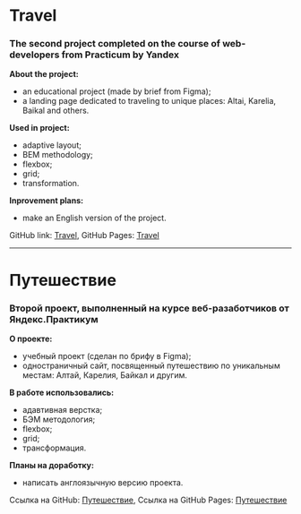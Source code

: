 # Travel
### The second project completed on the course of web-developers from Practicum by Yandex

**About the project:**
* an educational project (made by brief from Figma);
* a landing page dedicated to traveling to unique places: Altai, Karelia, Baikal and others.

**Used in project:**
* adaptive layout;
* BEM methodology;
* flexbox;
* grid;
* transformation.

**Inprovement plans:**
* make an English version of the project.

GitHub link: [Travel](https://github.com/MariaSeraya/travel.git),
GitHub Pages: [Travel](https://mariaseraya.github.io/travel/)

------

# Путешествие
### Второй проект, выполненный на курсе веб-разаботчиков от Яндекс.Практикум

**О проекте:**
* учебный проект (сделан по брифу в Figma);
* одностраничный сайт, посвященный путешествию по уникальным местам: Алтай, Карелия, Байкал и другим.

**В работе использовались:**
* адавтивная верстка;
* БЭМ методология;
* flexbox;
* grid;
* трансформация.

**Планы на доработку:**
* написать англоязычную версию проекта.

Ссылка на GitHub: [Путешествие](https://github.com/MariaSeraya/travel.git),
Ссылка на GitHub Pages: [Путешествие](https://mariaseraya.github.io/travel/)